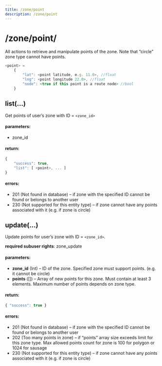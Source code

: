 ```yaml
---
title: /zone/point
description: /zone/point
---
```


# /zone/point/

All actions to retrieve and manipulate points of the zone. Note that “circle” zone type cannot have points.

```js
<point> =
    {
        "lat": <point latitude, e.g. 11.0>, //float
        "lng": <point longitude 22.0>, //float
        "node": <true if this point is a route node> //bool
    }
```

## list(…)

Get points of user’s zone with ID = `<zone_id>`

#### parameters:

*   zone_id

#### return:
```js
{
    "success": true,
    "list": [ <point>, ... ]
}
```

#### errors:
*   201 (Not found in database) – if zone with the specified ID cannot be found or belongs to another user
*   230 (Not supported for this entity type) – if zone cannot have any points associated with it (e.g. if zone is circle)

## update(…)
Update points for user’s zone with ID = `<zone_id>`.

**required subuser rights**: zone_update

#### parameters:

*   **zone_id** (Int) – ID of the zone. Specified zone must support points. (e.g. it cannot be circle)
*   **points** (<point>[]) – Array of new points for this zone. Must contain at least 3 elements. Maximum number of points depends on zone type.

#### return:
```js
{ "success": true }
```

#### errors:

*   201 (Not found in database) – if zone with the specified ID cannot be found or belongs to another user
*   202 (Too many points in zone) – if “points” array size exceeds limit for this zone type. Max allowed points count for zone is 100 for polygon or 1024 for sausage
*   230 (Not supported for this entity type) – if zone cannot have any points associated with it (e.g. if zone is circle)
